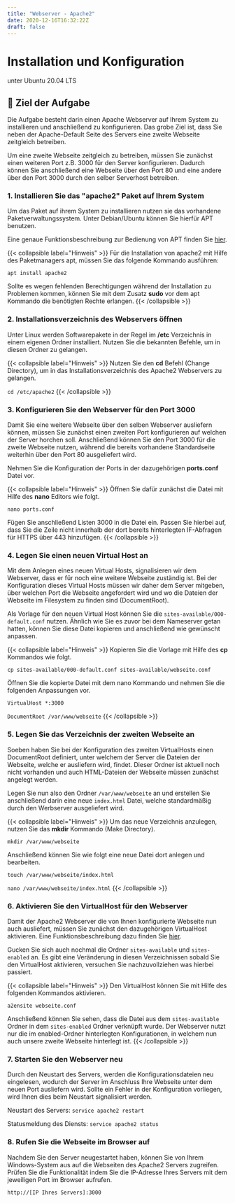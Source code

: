 ```yaml
---
title: "Webserver - Apache2"
date: 2020-12-16T16:32:22Z
draft: false
---
```


# Installation und Konfiguration
unter Ubuntu 20.04 LTS

## 🚀 Ziel der Aufgabe
Die Aufgabe besteht darin einen Apache Webserver auf Ihrem System zu installieren und anschließend zu konfigurieren. Das grobe Ziel ist, dass Sie neben der Apache-Default Seite des Servers eine zweite Webseite zeitgleich betreiben.

Um eine zweite Webseite zeitgleich zu betreiben, müssen Sie zunächst einen weiteren Port z.B. 3000 für den Server konfigurieren. Dadurch können Sie anschließend eine Webseite über den Port 80 und eine andere über den Port 3000 durch den selber Serverhost betreiben.

### 1. Installieren Sie das "apache2" Paket auf Ihrem System
Um das Paket auf ihrem System zu installieren nutzen sie das vorhandene Paketverwaltungssystem. Unter Debian/Ubuntu können Sie hierfür APT benutzen.

Eine genaue Funktionsbeschreibung zur Bedienung von APT finden Sie [hier](https://wiki.ubuntuusers.de/apt/apt/).

{{< collapsible label="Hinweis" >}}
  Für die Installation von apache2 mit Hilfe des Paketmanagers apt, müssen Sie das folgende Kommando ausführen:

  `apt install apache2`

Sollte es wegen fehlenden Berechtigungen während der Installation zu Problemen kommen, können Sie mit dem Zusatz **sudo** vor dem apt Kommando die benötigten Rechte erlangen.
{{< /collapsible >}}

### 2. Installationsverzeichnis des Webservers öffnen
Unter Linux werden Softwarepakete in der Regel im **/etc** Verzeichnis in einem eigenen Ordner installiert. Nutzen Sie die bekannten Befehle, um in diesen Ordner zu gelangen.

{{< collapsible label="Hinweis" >}}
  Nutzen Sie den **cd** Befehl (Change Directory), um in das Installationsverzeichnis des Apache2 Webservers zu gelangen.

  `cd /etc/apache2`
{{< /collapsible >}}

### 3. Konfigurieren Sie den Webserver für den Port 3000
Damit Sie eine weitere Webseite über den selben Webserver ausliefern können, müssen Sie zunächst einen zweiten Port konfigurieren auf welchen der Server horchen soll. Anschließend können Sie den Port 3000 für die zweite Webseite nutzen, während die bereits vorhandene Standardseite weiterhin über den Port 80 ausgeliefert wird.

Nehmen Sie die Konfiguration der Ports in der dazugehörigen **ports.conf** Datei vor.

{{< collapsible label="Hinweis" >}}
  Öffnen Sie dafür zunächst die Datei mit Hilfe des **nano** Editors wie folgt.
  
  `nano ports.conf`

  Fügen Sie anschließend Listen 3000 in die Datei ein. Passen Sie hierbei auf, dass Sie die Zeile nicht innerhalb der dort bereits hinterlegten IF-Abfragen für HTTPS über 443 hinzufügen.
{{< /collapsible >}}

### 4. Legen Sie einen neuen Virtual Host an
Mit dem Anlegen eines neuen Virtual Hosts, signalisieren wir dem Webserver, dass er für noch eine weitere Webseite zuständig ist. Bei der Konfiguration dieses Virtual Hosts müssen wir daher dem Server mitgeben, über welchen Port die Webseite angefordert wird und wo die Dateien der Webseite im Filesystem zu finden sind (DocumentRoot).

Als Vorlage für den neuen Virtual Host können Sie die `sites-available/000-default.conf` nutzen. Ähnlich wie Sie es zuvor bei dem Nameserver getan hatten, können Sie diese Datei kopieren und anschließend wie gewünscht anpassen.

{{< collapsible label="Hinweis" >}}
  Kopieren Sie die Vorlage mit Hilfe des **cp** Kommandos wie folgt.

  `cp sites-available/000-default.conf sites-available/webseite.conf`

  Öffnen Sie die kopierte Datei mit dem nano Kommando und nehmen Sie die folgenden Anpassungen vor.

  `VirtualHost *:3000`

  `DocumentRoot /var/www/webseite`
{{< /collapsible >}}

### 5. Legen Sie das Verzeichnis der zweiten Webseite an
Soeben haben Sie bei der Konfiguration des zweiten VirtualHosts einen DocumentRoot definiert, unter welchem der Server die Dateien der Webseite, welche er ausliefern wird, findet. Dieser Ordner ist aktuell noch nicht vorhanden und auch HTML-Dateien der Webseite müssen zunächst angelegt werden.

Legen Sie nun also den Ordner `/var/www/webseite` an und erstellen Sie anschließend darin eine neue `index.html` Datei, welche standardmäßig durch den Werbserver ausgeliefert wird.

{{< collapsible label="Hinweis" >}}
  Um das neue Verzeichnis anzulegen, nutzen Sie das **mkdir** Kommando (Make Directory).

  `mkdir /var/www/webseite`

  Anschließend können Sie wie folgt eine neue Datei dort anlegen und bearbeiten.

  `touch /var/www/webseite/index.html`

  `nano /var/www/webseite/index.html`
{{< /collapsible >}}

### 6. Aktivieren Sie den VirtualHost für den Webserver
Damit der Apache2 Webserver die von Ihnen konfigurierte Webseite nun auch ausliefert, müssen Sie zunächst den dazugehörigen VirtualHost aktivieren. Eine Funktionsbeschreibung dazu finden Sie [hier](https://www.webhosterwissen.de/know-how/eigener-webserver/tutorial-apache-virtual-hosts-anlegen/).

Gucken Sie sich auch nochmal die Ordner `sites-available` und `sites-enabled` an. Es gibt eine Veränderung in diesen Verzeichnissen sobald Sie den VirtualHost aktivieren, versuchen Sie nachzuvollziehen was hierbei passiert.

{{< collapsible label="Hinweis" >}}
  Den VirtualHost können Sie mit Hilfe des folgenden Kommandos aktivieren.

  `a2ensite webseite.conf`

  Anschließend können Sie sehen, dass die Datei aus dem `sites-available` Ordner in dem `sites-enabled` Ordner verknüpft wurde. Der Webserver nutzt nur die im enabled-Ordner hinterlegten Konfigurationen, in welchem nun auch unsere zweite Webseite hinterlegt ist.
{{< /collapsible >}}

### 7. Starten Sie den Webserver neu
Durch den Neustart des Servers, werden die Konfigurationsdateien neu eingelesen, wodurch der Server im Anschluss Ihre Webseite unter dem neuen Port ausliefern wird. Sollte ein Fehler in der Konfiguration vorliegen, wird Ihnen dies beim Neustart signalisiert werden.

Neustart des Servers: `service apache2 restart`

Statusmeldung des Diensts: `service apache2 status`

### 8. Rufen Sie die Webseite im Browser auf
Nachdem Sie den Server neugestartet haben, können Sie von Ihrem Windows-System aus auf die Webseiten des Apache2 Servers zugreifen. Prüfen Sie die Funktionalität indem Sie die IP-Adresse Ihres Servers mit dem jeweiligen Port im Browser aufrufen.

`http://[IP Ihres Servers]:3000`
